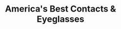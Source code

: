 ---
title: "America's Best Contacts & Eyeglasses"
url: /lakewood/americas-best-contacts-and-eyeglasses/
shop: optician
---